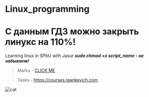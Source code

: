 # Linux_programming
# С данным ГДЗ можно закрыть линукс на 110%!
Learning linux in SPbU with Jasur
***sudo chmod +x script_name - не забываем!***

> Marks - [CLICK ME](https://docs.google.com/spreadsheets/d/1ZebES9hzjKcF6dHk5phNMmUWorC1LrOsemg9D-uxAVU/edit?usp=drivesdk)

> Tasks - https://courses.igankevich.com

![cat](https://media.tenor.com/bWUeVRqW9-IAAAAi/fast-cat-cat-excited.gif)
